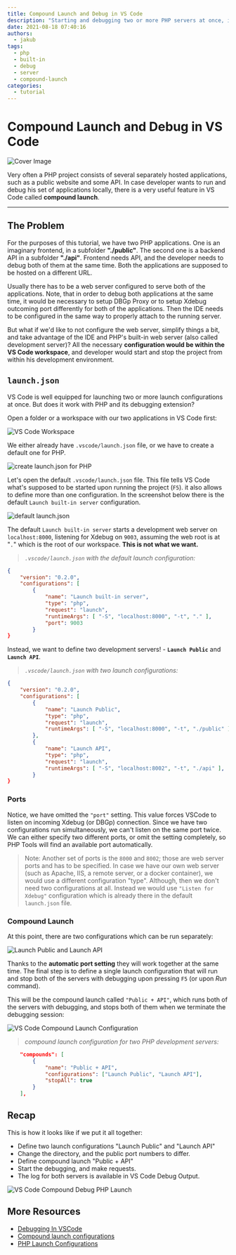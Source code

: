 ```yaml
---
title: Compound Launch and Debug in VS Code
description: "Starting and debugging two or more PHP servers at once, in VS Code and PHP Tools."
date: 2021-08-18 07:40:16
authors:
  - jakub
tags:
  - php
  - built-in
  - debug
  - server
  - compound-launch
categories:
  - tutorial
---
```


# Compound Launch and Debug in VS Code

![Cover Image](imgs/launch-title.png)

Very often a PHP project consists of several separately hosted applications, such as a public website and some API. In case developer wants to run and debug his set of applications locally, there is a very useful feature in VS Code called **compound launch**.

<!-- more -->

---

## The Problem

For the purposes of this tutorial, we have two PHP applications. One is an imaginary frontend, in a subfolder **"./public"**. The second one is a backend API in a subfolder **"./api"**. Frontend needs API, and the developer needs to debug both of them at the same time. Both the applications are supposed to be hosted on a different URL.

Usually there has to be a web server configured to serve both of the applications. Note, that in order to debug both applications at the same time, it would be necessary to setup DBGp Proxy or to setup Xdebug outcoming port differently for both of the applications. Then the IDE needs to be configured in the same way to properly attach to the running server.

But what if we'd like to not configure the web server, simplify things a bit, and take advantage of the IDE and PHP's built-in web server (also called development server)? All the necessary **configuration would be within the VS Code workspace**, and developer would start and stop the project from within his development environment.

## `launch.json`

VS Code is well equipped for launching two or more launch configurations at once. But does it work with PHP and its debugging extension?

Open a folder or a workspace with our two applications in VS Code first:

![VS Code Workspace](imgs/vscode-public-and-api.png)

We either already have `.vscode/launch.json` file, or we have to create a default one for PHP.

![create launch.json for PHP](imgs/vscode-create-launchjson.png)

Let's open the default `.vscode/launch.json`  file. This file tells VS Code what's supposed to be started upon running the project (`F5`). it also allows to define more than one configuration. In the screenshot below there is the default `Launch built-in server` configuration.

![default launch.json](imgs/vscode-launchjson.png)

The default `Launch built-in server` starts a development web server on `localhost:8000`, listening for Xdebug on `9003`, assuming the web root is at "`.`" which is the root of our workspace. **This is not what we want.**

> *`.vscode/launch.json` with the default launch configuration:*

```json
{
    "version": "0.2.0",
    "configurations": [
        {
            "name": "Launch built-in server",
            "type": "php",
            "request": "launch",
            "runtimeArgs": [ "-S", "localhost:8000", "-t", "." ],
            "port": 9003
        }
}
```

Instead, we want to define two development servers! - **`Launch Public`** and **`Launch API`**.

> *`.vscode/launch.json` with two launch configurations:*

```json
{
    "version": "0.2.0",
    "configurations": [
        {
            "name": "Launch Public",
            "type": "php",
            "request": "launch",
            "runtimeArgs": [ "-S", "localhost:8000", "-t", "./public" ],
        },
        {
            "name": "Launch API",
            "type": "php",
            "request": "launch",
            "runtimeArgs": [ "-S", "localhost:8002", "-t", "./api" ],
        }
}
```

### Ports

Notice, we have omitted the `"port"` setting. This value forces VSCode to listen on incoming Xdebug (or DBGp) connection. Since we have two configurations run simultaneously, we can't listen on the same port twice. We can either specify two different ports, or omit the setting completely, so PHP Tools will find an available port automatically.

> Note: Another set of ports is the `8000` and `8002`; those are web server ports and has to be specified. In case we have our own web server (such as Apache, IIS, a remote server, or a docker container), we would use a different configuration "type". Although, then we don't need two configurations at all. Instead we would use `"Listen for Xdebug"` configuration which is already there in the default `launch.json` file.

### Compound Launch

At this point, there are two configurations which can be run separately:

![Launch Public and Launch API](imgs/vscode-two-configs.png)

Thanks to the **automatic port setting** they will work together at the same time. The final step is to define a single launch configuration that will run and stop both of the servers with debugging upon pressing `F5` (or upon *Run* command).

This will be the compound launch called `"Public + API"`, which runs both of the servers with debugging, and stops both of them when we terminate the debugging session:

![VS Code Compound Launch Configuration](imgs/vscode-compound.png)

> *compound launch configuration for two PHP development servers:*

```json
    "compounds": [
        {
            "name": "Public + API",
            "configurations": ["Launch Public", "Launch API"],
            "stopAll": true
        }
    ],
```

## Recap

This is how it looks like if we put it all together:

- Define two launch configurations "Launch Public" and "Launch API"
- Change the directory, and the public port numbers to differ.
- Define compound launch "Public + API"
- Start the debugging, and make requests.
- The log for both servers is available in VS Code Debug Output.

![VS Code Compound Debug PHP Launch](imgs/vscode-compound-launch.gif)

## More Resources

- [Debugging In VSCode](https://code.visualstudio.com/docs/editor/debugging)
- [Compound launch configurations](https://code.visualstudio.com/docs/editor/debugging#_compound-launch-configurations)
- [PHP Launch Configurations](https://docs.devsense.com/en/vscode/debug/launch-json)

